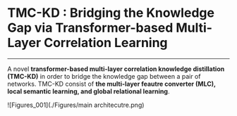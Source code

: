 # TMC-KD : Bridging the Knowledge Gap via Transformer-based Multi-Layer Correlation Learning
-------------
A novel **transformer-based multi-layer correlation knowledge distillation (TMC-KD)** in order to bridge the knowledge gap between a pair of networks.
TMC-KD consist of **the multi-layer feautre converter (MLC), local semantic learning, and global relational learning**. 

![Figures_001](./Figures/main architecutre.png)
